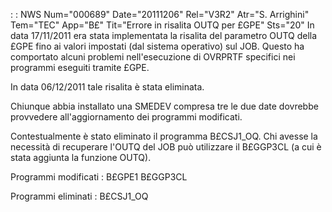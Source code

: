  :  : NWS Num="000689" Date="20111206" Rel="V3R2" Atr="S. Arrighini" Tem="TEC" App="B£" Tit="Errore in risalita OUTQ per £GPE" Sts="20"
In data 17/11/2011 era stata implementata la risalita del parametro OUTQ della £GPE fino ai valori
impostati (dal sistema operativo) sul JOB.
Questo ha comportato alcuni problemi nell'esecuzione di OVRPRTF specifici nei programmi eseguiti tramite £GPE.

In data 06/12/2011 tale risalita è stata eliminata.

Chiunque abbia installato una SMEDEV compresa tre le due date dovrebbe provvedere all'aggiornamento
dei programmi modificati.

Contestualmente è stato eliminato il programma B£CSJ1_OQ. Chi avesse la necessità di recuperare l'OUTQ del JOB può utilizzare il B£GGP3CL (a cui è stata aggiunta la funzione OUTQ).

Programmi modificati : 
B£GPE1
B£GGP3CL

Programmi eliminati : 
B£CSJ1_OQ
